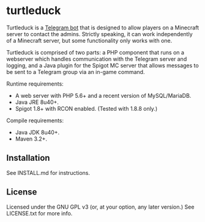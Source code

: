 # turtleduck

Turtleduck is a [Telegram bot](https://core.telegram.org/bots) that is designed to allow 
players on a Minecraft server to contact the admins. Strictly speaking, it can work 
independently of a Minecraft server, but some functionality only works with one.

Turtleduck is comprised of two parts: a PHP component that runs on a webserver which handles 
communication with the Telegram server and logging, and a Java plugin for the Spigot MC 
server that allows messages to be sent to a Telegram group via an in-game command.

Runtime requirements:
 * A web server with PHP 5.6+ and a recent version of MySQL/MariaDB.
 * Java JRE 8u40+.
 * Spigot 1.8+ with RCON enabled. (Tested with 1.8.8 only.)

Compile requirements:
 * Java JDK 8u40+.
 * Maven 3.2+.
 
## Installation

See INSTALL.md for instructions.

## License

Licensed under the GNU GPL v3 (or, at your option, any later version.) See LICENSE.txt for more info.